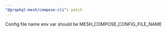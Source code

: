 ```yaml
---
"@graphql-mesh/compose-cli": patch
---
```


Config file name env var should be MESH_COMPOSE_CONFIG_FILE_NAME
